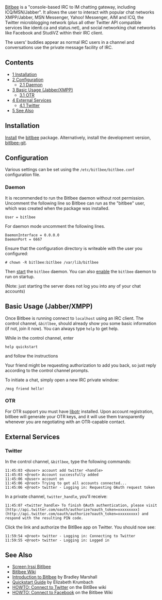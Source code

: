 [Bitlbee](http://www.bitlbee.org/main.php/news.r.html) is a "console-based IRC to IM chatting gateway, including ICQ/MSN/Jabber". It allows the user to interact with popular chat networks XMPP/Jabber, MSN Messenger, Yahoo! Messenger, AIM and ICQ, the Twitter microblogging network (plus all other Twitter API compatible services like identi.ca and status.net), and social networking chat networks like Facebook and StudiVZ within their IRC client.

The users' buddies appear as normal IRC users in a channel and conversations use the private message facility of IRC.

## Contents

*   [1 Installation](#Installation)
*   [2 Configuration](#Configuration)
    *   [2.1 Daemon](#Daemon)
*   [3 Basic Usage (Jabber/XMPP)](#Basic_Usage_.28Jabber.2FXMPP.29)
    *   [3.1 OTR](#OTR)
*   [4 External Services](#External_Services)
    *   [4.1 Twitter](#Twitter)
*   [5 See Also](#See_Also)

## Installation

[Install](/index.php/Install "Install") the [bitlbee](https://www.archlinux.org/packages/?name=bitlbee) package. Alternatively, install the development version, [bitlbee-git](https://aur.archlinux.org/packages/bitlbee-git/).

## Configuration

Various settings can be set using the `/etc/bitlbee/bitlbee.conf` configuration file.

### Daemon

It is recommended to run the Bitlbee daemon without root permission. Uncomment the following line so Bitlbee can run as the "bitlbee" user, which was created when the package was installed.

```
User = bitlbee

```

For daemon mode uncomment the following lines.

```
DaemonInterface = 0.0.0.0
DaemonPort = 6667

```

Ensure that the configuration directory is writeable with the user you configured:

 `# chown -R bitlbee:bitlbee /var/lib/bitlbee` 

Then [start](/index.php/Start "Start") the `bitlbee` daemon. You can also [enable](/index.php/Enable "Enable") the `bitlbee` daemon to run on startup.

(Note: just starting the server does not log you into any of your chat accounts)

## Basic Usage (Jabber/XMPP)

Once Bitlbee is running connect to `localhost` using an IRC client. The control channel, `&bitlbee`, should already show you some basic information (if not, join it now). You can always type `help` to get help.

While in the control channel, enter

```
help quickstart

```

and follow the instructions

Your friend might be requesting authorization to add you back, so just reply according to the control channel prompts.

To initiate a chat, simply open a new IRC private window:

```
/msg friend hello!

```

### OTR

For OTR support you must have [libotr](https://www.archlinux.org/packages/?name=libotr) installed. Upon account registration, bitlbee will generate your OTR keys, and it will use them transparently whenever you are negotiating with an OTR-capable contact.

## External Services

### Twitter

In the control channel, `&bitlbee`, type the following commands:

```
11:45:03 <@user> account add twitter <handle>
11:45:03 <@root> Account successfully added
11:45:06 <@user> account on
11:45:06 <@root> Trying to get all accounts connected...
11:45:06 <@root> twitter - Logging in: Requesting OAuth request token

```

In a private channel, `twitter_handle`, you'll receive:

```
11:45:07 <twitter_handle> To finish OAuth authentication, please visit [http://api.twitter.com/oauth/authorize?oauth_token=xxxxxxxxx](http://api.twitter.com/oauth/authorize?oauth_token=xxxxxxxxx) and respond with the resulting PIN code.

```

Click the link and authorize the BitlBee app on Twitter. You should now see:

```
11:59:54 <@root> twitter - Logging in: Connecting to Twitter
11:59:55 <@root> twitter - Logging in: Logged in

```

## See Also

*   [Screen Irssi Bitlbee](/index.php/Screen_Irssi_Bitlbee "Screen Irssi Bitlbee")
*   [Bitlbee Wiki](http://wiki.bitlbee.org/)
*   [Introduction to Bitlbee](http://quark.humbug.org.au/publications/internet/bitlbee.pdf) by Bradley Marshall
*   [Quickstart Guide](http://princessleia.com/bitlbee.php) by Elizabeth Krumbach
*   [HOWTO: Connect to Twitter](http://wiki.bitlbee.org/HowtoTwitter) on the BitlBee wiki
*   [HOWTO: Connect to Facebook](https://wiki.bitlbee.org/HowtoFacebookMQTT) on the Bitlbee Wiki